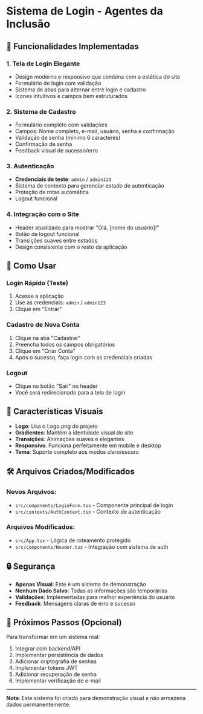 # Sistema de Login - Agentes da Inclusão

## 🚀 Funcionalidades Implementadas

### 1. **Tela de Login Elegante**
- Design moderno e responsivo que combina com a estética do site
- Formulário de login com validação
- Sistema de abas para alternar entre login e cadastro
- Ícones intuitivos e campos bem estruturados

### 2. **Sistema de Cadastro**
- Formulário completo com validações
- Campos: Nome completo, e-mail, usuário, senha e confirmação
- Validação de senha (mínimo 6 caracteres)
- Confirmação de senha
- Feedback visual de sucesso/erro

### 3. **Autenticação**
- **Credenciais de teste**: `admin` / `admin123`
- Sistema de contexto para gerenciar estado de autenticação
- Proteção de rotas automática
- Logout funcional

### 4. **Integração com o Site**
- Header atualizado para mostrar "Olá, [nome do usuário]!"
- Botão de logout funcional
- Transições suaves entre estados
- Design consistente com o resto da aplicação

## 🔐 Como Usar

### **Login Rápido (Teste)**
1. Acesse a aplicação
2. Use as credenciais: `admin` / `admin123`
3. Clique em "Entrar"

### **Cadastro de Nova Conta**
1. Clique na aba "Cadastrar"
2. Preencha todos os campos obrigatórios
3. Clique em "Criar Conta"
4. Após o sucesso, faça login com as credenciais criadas

### **Logout**
- Clique no botão "Sair" no header
- Você será redirecionado para a tela de login

## 🎨 Características Visuais

- **Logo**: Usa o Logo.png do projeto
- **Gradientes**: Mantém a identidade visual do site
- **Transições**: Animações suaves e elegantes
- **Responsivo**: Funciona perfeitamente em mobile e desktop
- **Tema**: Suporte completo aos modos claro/escuro

## 🛠️ Arquivos Criados/Modificados

### **Novos Arquivos:**
- `src/components/LoginForm.tsx` - Componente principal de login
- `src/contexts/AuthContext.tsx` - Contexto de autenticação

### **Arquivos Modificados:**
- `src/App.tsx` - Lógica de roteamento protegido
- `src/components/Header.tsx` - Integração com sistema de auth

## 🔒 Segurança

- **Apenas Visual**: Este é um sistema de demonstração
- **Nenhum Dado Salvo**: Todas as informações são temporárias
- **Validações**: Implementadas para melhor experiência do usuário
- **Feedback**: Mensagens claras de erro e sucesso

## 🎯 Próximos Passos (Opcional)

Para transformar em um sistema real:
1. Integrar com backend/API
2. Implementar persistência de dados
3. Adicionar criptografia de senhas
4. Implementar tokens JWT
5. Adicionar recuperação de senha
6. Implementar verificação de e-mail

---

**Nota**: Este sistema foi criado para demonstração visual e não armazena dados permanentemente.

